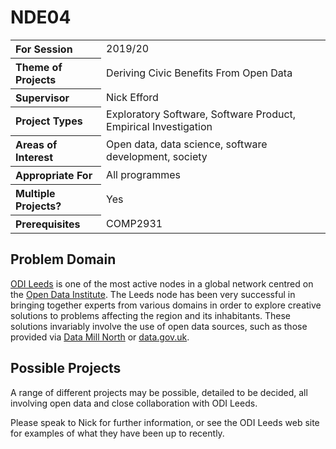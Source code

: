 # NDE04

<table>
<tr>
<th align="left">For Session</th>
<td>2019/20</td>
</tr>
<tr>
<th align="left">Theme of Projects</th>
<td>Deriving Civic Benefits From Open Data</td>
</tr>
<tr>
<th align="left">Supervisor</th>
<td>Nick Efford</td>
</tr>
<tr>
<th align="left">Project Types</th>
<td>Exploratory Software, Software Product, Empirical Investigation</td>
</tr>
<tr>
<th align="left">Areas of Interest</th>
<td>Open data, data science, software development, society</td>
</tr>
<tr>
<th align="left">Appropriate For</th>
<td>All programmes</td>
</tr>
<tr>
<th align="left">Multiple Projects?</th>
<td>Yes</td>
</tr>
<tr>
<th align="left">Prerequisites</th>
<td>COMP2931</td>
</tr>
</table>

## Problem Domain

[ODI Leeds](http://odileeds.org) is one of the most active nodes in a
global network centred on the [Open Data Institute](https://theodi.org).
The Leeds node has been very successful in bringing together experts from
various domains in order to explore creative solutions to problems affecting
the region and its inhabitants.  These solutions invariably involve the use
of open data sources, such as those provided via
[Data Mill North](https://datamillnorth.org)
or [data.gov.uk](https://data.gov.uk).

## Possible Projects

A range of different projects may be possible, detailed to be decided,
all involving open data and close collaboration with ODI Leeds.

Please speak to Nick for further information, or see the ODI Leeds web site
for examples of what they have been up to recently.
